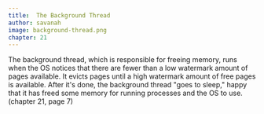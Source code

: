 ```yaml
---
title:  The Background Thread
author: savanah
image: background-thread.png
chapter: 21
---
```

The background thread, which is responsible for freeing memory, runs when the OS notices that there are fewer than a low watermark amount of pages available. It evicts pages until a high watermark amount of free pages is available. After it's done, the background thread "goes to sleep," happy that it has freed some memory for running processes and the OS to use. (chapter 21, page 7)
